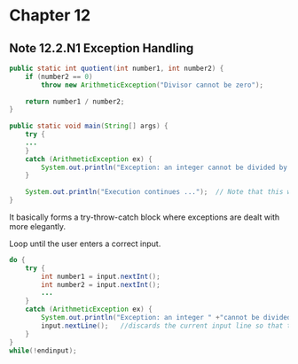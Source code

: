 # Chapter 12
## Note 12.2.N1 Exception Handling
```java
public static int quotient(int number1, int number2) {
	if (number2 == 0)
		throw new ArithmeticException("Divisor cannot be zero");
		
	return number1 / number2;
}
		
public static void main(String[] args) {
	try {
	...
	}
	catch (ArithmeticException ex) {
		System.out.println("Exception: an integer cannot be divided by zero ");
	}
		
	System.out.println("Execution continues ...");  // Note that this will still be executed after the "try" or "catch" block
}
```
It basically forms a try-throw-catch block where exceptions are dealt with more elegantly.  
  
Loop until the user enters a correct input.
```java
do {
	try {
		int number1 = input.nextInt();
		int number2 = input.nextInt();
		...
	}
	catch (ArithmeticException ex) {
		System.out.println("Exception: an integer " +"cannot be divided by zero ");
		input.nextLine();	//discards the current input line so that the user can enter a new line of input
	}
}
while(!endinput);
```
